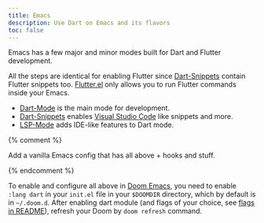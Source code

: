 ```yaml
---
title: Emacs
description: Use Dart on Emacs and its flavors
toc: false
---
```


Emacs has a few major and minor modes built for Dart and Flutter development.

All the steps are identical for enabling Flutter since
[Dart-Snippets][dart-snippets] contain Flutter snippets too.
[Flutter.el][flutter-mode] only allows you to run Flutter commands inside your Emacs.

* [Dart-Mode][dart-mode] is the main mode for development.
* [Dart-Snippets][dart-snippets] enables [Visual Studio Code](/tools/vs-code)
  like snippets and more.
* [LSP-Mode][lsp-mode] adds IDE-like features to Dart mode.

{% comment %}

Add a vanilla Emacs config that has all above + hooks and stuff.

{% endcomment %}
  
To enable and configure all above in [Doom Emacs][doom-emacs], you 
need to enable `:lang dart` in your `init.el` file in your `$DOOMDIR`
directory, which by default is in `~/.doom.d`.
After enabling dart module (and flags of your choice, see [flags in
README][dart-flags]), refresh your Doom by `doom refresh`
command.

[dart-mode]: https://github.com/bradyt/dart-mode
[dart-snippets]: https://github.com/MYDavoodeh/dart-snippets
[doom-emacs]: https://github.com/hlissner/doom-emacs
[dart-flags]: https://github.com/hlissner/doom-emacs/blob/develop/modules/lang/dart/README.org#module-flags
[lsp-mode]: https://github.com/emacs-lsp/lsp-mode
[flutter-mode]: https://github.com/amake/flutter.el
